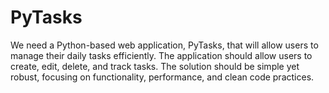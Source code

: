 # PyTasks

We need a Python-based web application, PyTasks, that will allow users to manage their daily tasks efficiently. The application should allow users to create, edit, delete, and track tasks. The solution should be simple yet robust, focusing on functionality, performance, and clean code practices.